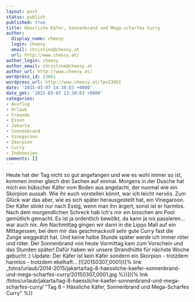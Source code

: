 ```yaml
---
layout: post
status: publish
published: true
title: Hässliche Käfer, Sonnenbrand und Mega-scharfes Curry
author:
  display_name: cheesy
  login: cheesy
  email: christine@cheesy.at
  url: http://www.cheesy.at/
author_login: cheesy
author_email: christine@cheesy.at
author_url: http://www.cheesy.at/
wordpress_id: 23061
wordpress_url: http://www.cheesy.at/?p=23061
date: '2015-03-07 14:30:03 +0000'
date_gmt: '2015-03-07 13:30:03 +0000'
categories:
- Ausflug
- Urlaub
- Freunde
- Essen
- Jakarta
- Sonnenbrand
- Vinegaroon
- Skorpion
- Curry
- Indonesien
comments: []
---
```

Heute hat der Tag nicht so gut angefangen und wie es wohl immer so ist, kommen immer gleich drei Sachen auf einmal.
Morgens in der Dusche hat mich ein hübscher Käfer vom Boden aus angelacht, der nunmal wie ein Skorpion aussah. Wie ihr euch vorstellen könnt, war ich leicht nervös. Zum Glück war das aber, wie es sich später herausgestellt hat, ein Vinegaroon. Der Käfer stinkt nur nach Essig, wenn man ihn ärgert, sonst ist er harmlos.
Nach dem morgendlichen Schreck hab ich's mir ein bisschen am Pool gemütlich gemacht. Es ist ja ordentlich bewölkt, da kann ja nix passieren... war auch nix. Am Nachmittag gingen wir dann in die Lippo Mall auf ein Mittagessen, bei dem mir das geschmackvoll sehr gute Curry fast die Zunge weggeätzt hat. Und keine halbe Stunde später werde ich immer röter und röter. Der Sonnenbrand von heute Vormittag kam zum Vorschein und das Stunden später!
Dafür haben wir unsere Strandhütte für nächste Woche gebucht :)
Update: Der Käfer ist kein Käfer sondern ein Skorpion - trotzdem harmlos - trotzdem ekelhaft...
[![20150307_0001]({% link _fotos/urlaub/2014-2015/jakarta/tag-8-haessliche-kaefer-sonnenbrand-und-mega-scharfes-curry/20150307_0001.jpg %})]({% link /fotos/urlaub/jakarta/tag-8-haessliche-kaefer-sonnenbrand-und-mega-scharfes-curry/ "Tag 8 – Hässliche Käfer, Sonnenbrand und Mega-Scharfes Curry" %})
